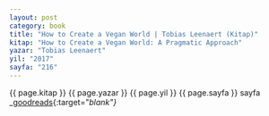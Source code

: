 ```yaml
---
layout: post
category: book
title: "How to Create a Vegan World | Tobias Leenaert (Kitap)"
kitap: "How to Create a Vegan World: A Pragmatic Approach"
yazar: "Tobias Leenaert"
yil: "2017"
sayfa: "216"
---
```




{{ page.kitap }}
{{ page.yazar }}
{{ page.yil }}
{{ page.sayfa }} sayfa
_[goodreads](https://www.goodreads.com/book/show/35468340-how-to-create-a-vegan-world){:target="_blank"}_
